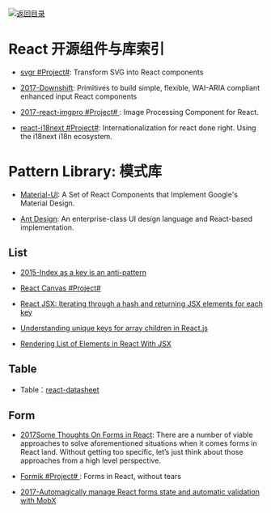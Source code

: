 [![返回目录](https://parg.co/UGo)](https://parg.co/b4z) 
 
 
# React 开源组件与库索引

- [svgr #Project#](https://github.com/smooth-code/svgr): Transform SVG into React components

- [2017-Downshift](https://medium.com/@kentcdodds/introducing-downshift-for-react-b1de3fca0817): Primitives to build simple, flexible, WAI-ARIA compliant enhanced input React components
 
- [2017-react-imgpro #Project# ](https://github.com/nitin42/react-imgpro): Image Processing Component for React.
 
- [react-i18next #Project#](https://github.com/i18next/react-i18next): Internationalization for react done right. Using the i18next i18n ecosystem.
 
# Pattern Library: 模式库

- [Material-UI](http://www.material-ui.com/#/): A Set of React Components that Implement Google's Material Design.


- [Ant Design](https://www.hugedomains.com/domain_profile.cfm?d=ant-design&e=com): An enterprise-class UI design language and React-based implementation.


## List

- [2015-Index as a key is an anti-pattern](https://parg.co/beq)

- [React Canvas #Project# ](https://github.com/Flipboard/react-canvas)

- [React JSX: Iterating through a hash and returning JSX elements for each key](http://stackoverflow.com/questions/29534224/react-jsx-iterating-through-a-hash-and-returning-jsx-elements-for-each-key)

- [Understanding unique keys for array children in React.js](http://stackoverflow.com/questions/28329382/understanding-unique-keys-for-array-children-in-react-js)

- [Rendering List of Elements in React With JSX](http://jasonjl.me/blog/2015/04/18/rendering-list-of-elements-in-react-with-jsx/)


## Table

- Table：[react-datasheet](https://nadbm.github.io/react-datasheet/)

## Form

- [2017Some Thoughts On Forms in React](https://parg.co/bIR): There are a number of viable approaches to solve aforementioned situations when it comes forms in React land. Without getting too specific, let’s just think about those approaches from a high level perspective.

- [Formik #Project# ](https://github.com/jaredpalmer/formik): Forms in React, without tears

- [2017-Automagically manage React forms state and automatic validation with MobX](https://medium.com/@foxhound87/automagically-manage-react-forms-state-with-mobx-and-automatic-validation-2b00a32b9769)






